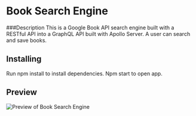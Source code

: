 # Book Search Engine

###Description
This is a Google Book API search engine built with a RESTful API into a GraphQL API built with Apollo Server. A user can search and save books.


## Installing
Run npm install to install dependencies. Npm start to open app.

## Preview
![Preview of Book Search Engine]()